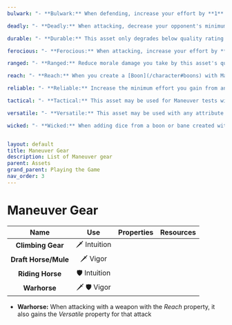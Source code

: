 ```yaml
---
bulwark: "- **Bulwark:** When defending, increase your effort by **1** for each **6** you roll."

deadly: "- **Deadly:** When attacking, decrease your opponent's minimum effort by **1** + this asset's masterpiece rating. This does not reduce minimum effort gained from one of your conditions."

durable: "- **Durable:** This asset only degrades below quality rating **1,** if you roll a **1.**"

ferocious: "- **Ferocious:** When attacking, increase your effort by **1** for each **6** you roll."

ranged: "- **Ranged:** Reduce morale damage you take by this asset's quality rating."

reach: "- **Reach:** When you create a [Boon](/character#boons) with Maneuver, it becomes [Enduring](/character#enduring-boons--banes)."

reliable: "- **Reliable:** Increase the minimum effort you gain from another asset by **1** + this asset's masterpiece rating."

tactical: "- **Tactical:** This asset may be used for Maneuver tests without penalty. When testing Maneuver, add **1** + its masterpiece rating as dice to your roll."

versatile: "- **Versatile:** This asset may be used with any attribute without penalty."

wicked: "- **Wicked:** When adding dice from a boon or bane created with Intuition, also add **1** + this asset's masterpiece rating as dice to your roll."


layout: default
title: Maneuver Gear
description: List of Maneuver gear
parent: Assets
grand_parent: Playing the Game
nav_order: 3
---
```


# Maneuver Gear

|         Name         |     Use      | Properties | Resources |
|:--------------------:|:------------:|:----------:|:---------:|
|  **Climbing Gear**   | 🗡 Intuition |            |           |
| **Draft Horse/Mule** |   🗡 Vigor   |            |           |
|   **Riding Horse**   | 🛡 Intuition |            |           |
|     **Warhorse**     | 🗡 🛡 Vigor  |            |           |

- **Warhorse:** When attacking with a weapon with the _Reach_ property, it also gains the _Versatile_ property for that attack
